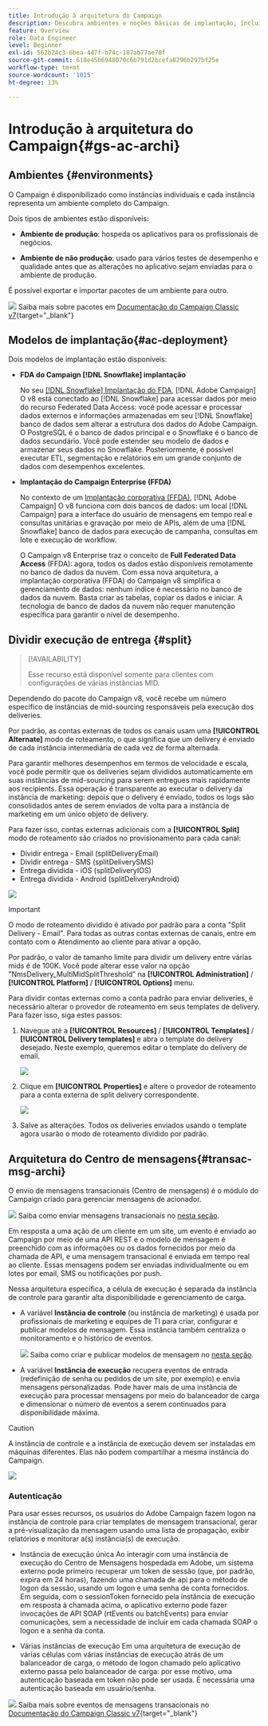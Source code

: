 ```yaml
---
title: Introdução à arquitetura do Campaign
description: Descubra ambientes e noções básicas de implantação, incluindo como criar relatórios sobre um ambiente de campanha.
feature: Overview
role: Data Engineer
level: Beginner
exl-id: 562b24c3-6bea-447f-b74c-187ab77ae78f
source-git-commit: 618e45b6948070c6b791d2bcefa8296b297bf25e
workflow-type: tm+mt
source-wordcount: '1015'
ht-degree: 13%

---
```


# Introdução à arquitetura do Campaign{#gs-ac-archi}

## Ambientes {#environments}

O Campaign é disponibilizado como instâncias individuais e cada instância representa um ambiente completo do Campaign.

Dois tipos de ambientes estão disponíveis:

* **Ambiente de produção**: hospeda os aplicativos para os profissionais de negócios.

* **Ambiente de não produção**: usado para vários testes de desempenho e qualidade antes que as alterações no aplicativo sejam enviadas para o ambiente de produção.

É possível exportar e importar pacotes de um ambiente para outro.

![](../assets/do-not-localize/book.png) Saiba mais sobre pacotes em [Documentação do Campaign Classic v7](https://experienceleague.adobe.com/docs/campaign-classic/using/getting-started/administration-basics/working-with-data-packages.html){target="_blank"}

## Modelos de implantação{#ac-deployment}

Dois modelos de implantação estão disponíveis:

* **FDA do Campaign [!DNL Snowflake] implantação**

   No seu [[!DNL Snowflake] Implantação do FDA](fda-deployment.md), [!DNL Adobe Campaign] O v8 está conectado ao [!DNL Snowflake] para acessar dados por meio do recurso Federated Data Access: você pode acessar e processar dados externos e informações armazenadas em seu [!DNL Snowflake] banco de dados sem alterar a estrutura dos dados do Adobe Campaign. O PostgreSQL é o banco de dados principal e o Snowflake é o banco de dados secundário. Você pode estender seu modelo de dados e armazenar seus dados no Snowflake. Posteriormente, é possível executar ETL, segmentação e relatórios em um grande conjunto de dados com desempenhos excelentes.

* **Implantação do Campaign Enterprise (FFDA)**

   No contexto de um [Implantação corporativa (FFDA)](enterprise-deployment.md), [!DNL Adobe Campaign] O v8 funciona com dois bancos de dados: um local [!DNL Campaign] para a interface do usuário de mensagens em tempo real e consultas unitárias e gravação por meio de APIs, além de uma [!DNL Snowflake] banco de dados para execução de campanha, consultas em lote e execução de workflow.

   O Campaign v8 Enterprise traz o conceito de **Full Federated Data Access** (FFDA): agora, todos os dados estão disponíveis remotamente no banco de dados da nuvem. Com essa nova arquitetura, a implantação corporativa (FFDA) do Campaign v8 simplifica o gerenciamento de dados: nenhum índice é necessário no banco de dados da nuvem. Basta criar as tabelas, copiar os dados e iniciar. A tecnologia de banco de dados da nuvem não requer manutenção específica para garantir o nível de desempenho.

## Dividir execução de entrega {#split}

>[!AVAILABILITY]
>
>Esse recurso está disponível somente para clientes com configurações de várias instâncias MID.

Dependendo do pacote do Campaign v8, você recebe um número específico de instâncias de mid-sourcing responsáveis pela execução dos deliveries.

Por padrão, as contas externas de todos os canais usam uma **[!UICONTROL Alternate]** modo de roteamento, o que significa que um delivery é enviado de cada instância intermediária de cada vez de forma alternada.

Para garantir melhores desempenhos em termos de velocidade e escala, você pode permitir que os deliveries sejam divididos automaticamente em suas instâncias de mid-sourcing para serem entregues mais rapidamente aos recipients. Essa operação é transparente ao executar o delivery da instância de marketing: depois que o delivery é enviado, todos os logs são consolidados antes de serem enviados de volta para a instância de marketing em um único objeto de delivery.

Para fazer isso, contas externas adicionais com a **[!UICONTROL Split]** modo de roteamento são criados no provisionamento para cada canal:

* Dividir entrega - Email (splitDeliveryEmail)
* Dividir entrega - SMS (splitDeliverySMS)
* Entrega dividida - iOS (splitDeliveryIOS)
* Entrega dividida - Android (splitDeliveryAndroid)

![](assets/splitted-delivery.png)

>[!IMPORTANT]
>
>O modo de roteamento dividido é ativado por padrão para a conta &quot;Split Delivery - Email&quot;. Para todas as outras contas externas de canais, entre em contato com o Atendimento ao cliente para ativar a opção.
>
>Por padrão, o valor de tamanho limite para dividir um delivery entre várias mids é de 100K. Você pode alterar esse valor na opção &quot;NmsDelivery_MultiMidSplitThreshold&quot; na **[!UICONTROL Administration]** / **[!UICONTROL Platform]** / **[!UICONTROL Options]** menu.

Para dividir contas externas como a conta padrão para enviar deliveries, é necessário alterar o provedor de roteamento em seus templates de delivery. Para fazer isso, siga estes passos:

1. Navegue até a **[!UICONTROL Resources]** / **[!UICONTROL Templates]** / **[!UICONTROL Delivery templates]** e abra o template do delivery desejado. Neste exemplo, queremos editar o template do delivery de email.

   ![](assets/split-default-list.png)

1. Clique em **[!UICONTROL Properties]** e altere o provedor de roteamento para a conta externa de split delivery correspondente.

   ![](assets/split-default-delivery.png)

1. Salve as alterações. Todos os deliveries enviados usando o template agora usarão o modo de roteamento dividido por padrão.

<!--In addition, you can select split external accounts as the default routing provider for all future delivery templates. To do this, change the value of the **[!UICONTROL xtkoption NmsBroadcast_DefaultProvider]** option to the name of the split account.

![](assets/split-default-options.png) -->

## Arquitetura do Centro de mensagens{#transac-msg-archi}

O envio de mensagens transacionais (Centro de mensagens) é o módulo do Campaign criado para gerenciar mensagens de acionador.

![](../assets/do-not-localize/glass.png) Saiba como enviar mensagens transacionais no [nesta seção](../send/transactional.md).

Em resposta a uma ação de um cliente em um site, um evento é enviado ao Campaign por meio de uma API REST e o modelo de mensagem é preenchido com as informações ou os dados fornecidos por meio da chamada de API, e uma mensagem transacional é enviada em tempo real ao cliente. Essas mensagens podem ser enviadas individualmente ou em lotes por email, SMS ou notificações por push.

Nessa arquitetura específica, a célula de execução é separada da instância de controle para garantir alta disponibilidade e gerenciamento de carga.

* A variável **Instância de controle** (ou instância de marketing) é usada por profissionais de marketing e equipes de TI para criar, configurar e publicar modelos de mensagem. Essa instância também centraliza o monitoramento e o histórico de eventos.

   ![](../assets/do-not-localize/glass.png) Saiba como criar e publicar modelos de mensagem no [nesta seção](../send/transactional.md).

* A variável **Instância de execução** recupera eventos de entrada (redefinição de senha ou pedidos de um site, por exemplo) e envia mensagens personalizadas. Pode haver mais de uma instância de execução para processar mensagens por meio do balanceador de carga e dimensionar o número de eventos a serem continuados para disponibilidade máxima.

>[!CAUTION]
>
>A instância de controle e a instância de execução devem ser instaladas em máquinas diferentes. Elas não podem compartilhar a mesma instância do Campaign.

![](assets/messagecenter_diagram.png)

### Autenticação

Para usar esses recursos, os usuários do Adobe Campaign fazem logon na instância de controle para criar templates de mensagem transacional, gerar a pré-visualização da mensagem usando uma lista de propagação, exibir relatórios e monitorar a(s) instância(s) de execução.

* Instância de execução única Ao interagir com uma instância de execução do Centro de Mensagens hospedada em Adobe, um sistema externo pode primeiro recuperar um token de sessão (que, por padrão, expira em 24 horas), fazendo uma chamada de api para o método de logon da sessão, usando um logon e uma senha de conta fornecidos.
Em seguida, com o sessionToken fornecido pela instância de execução em resposta à chamada acima, o aplicativo externo pode fazer invocações de API SOAP (rtEvents ou batchEvents) para enviar comunicações, sem a necessidade de incluir em cada chamada SOAP o logon e a senha da conta.

* Várias instâncias de execução Em uma arquitetura de execução de várias células com várias instâncias de execução atrás de um balanceador de carga, o método de logon chamado pelo aplicativo externo passa pelo balanceador de carga: por esse motivo, uma autenticação baseada em token não pode ser usada. É necessária uma autenticação baseada em usuário/senha.

![](../assets/do-not-localize/book.png) Saiba mais sobre eventos de mensagens transacionais no [Documentação do Campaign Classic v7](https://experienceleague.adobe.com/docs/campaign-classic/using/transactional-messaging/processing/event-description.html#about-transactional-messaging-datamodel){target="_blank"}
